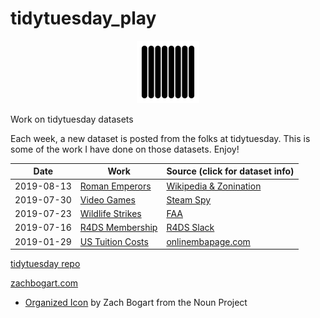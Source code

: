 # tidytuesday_play

<p align="center">
  <img width="100" src="tidytuesday.png"  />
</p>

Work on tidytuesday datasets

Each week, a new dataset is posted from the folks at tidytuesday. This is some of the work I have done on those datasets. Enjoy!

<!--
Date: When I did the work
Work: Link to the knitted HTML document
Data Info: Link to the tidytuesday repo for info on the dataset. Name the link by data source, not dataset title.
 -->

| Date | Work | Source (click for dataset info) |
| --- | --- | --- |
| 2019-08-13 | [Roman Emperors](2019-08-13-roman-emperors.html) | [Wikipedia & Zonination](https://github.com/rfordatascience/tidytuesday/blob/master/data/2019/2019-08-13) |
| 2019-07-30 | [Video Games](2019-08-06-video-games.html) | [Steam Spy](https://github.com/rfordatascience/tidytuesday/blob/master/data/2019/2019-07-30) |
| 2019-07-23 | [Wildlife Strikes](2019-07-23-wildlife-impacts.html) | [FAA](https://github.com/rfordatascience/tidytuesday/blob/master/data/2019/2019-07-23) |
| 2019-07-16 | [R4DS Membership](2019-07-16-r4ds-membership.html) | [R4DS Slack](https://github.com/rfordatascience/tidytuesday/blob/master/data/2019/2019-07-16) |
| 2019-01-29 | [US Tuition Costs](2019-01-29-us_tuition_costs.html) | [onlinembapage.com](https://github.com/rfordatascience/tidytuesday/blob/master/data/2018/2018-04-02) |

[tidytuesday repo](https://github.com/rfordatascience/tidytuesday)

[zachbogart.com](https://zachbogart.com)

- [Organized Icon](https://thenounproject.com/search/?q=organized&creator=4129988&i=2488373) by Zach Bogart from the Noun Project
